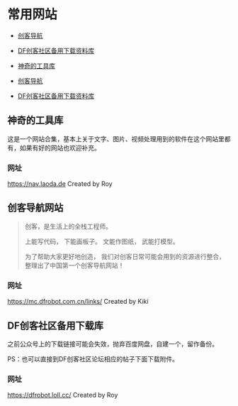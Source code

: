 # 常用网站


- [创客导航](https://mc.dfrobot.com.cn/links/)
- [DF创客社区备用下载资料库](https://dfrobot.loll.cc/)

- [神奇的工具库](https://nav.laoda.de)
- [创客导航](https://mc.dfrobot.com.cn/links/)
- [DF创客社区备用下载资料库](https://dfrobot.loll.cc/)

## 神奇的工具库

这是一个网站合集，基本上关于文字、图片、视频处理用到的软件在这个网站里都有，如果有好的网站也欢迎补充。

### 网址



https://nav.laoda.de  Created by Roy



## 创客导航网站



> 创客，是生活上的全栈工程师。
>
> 上能写代码，
> 下能画板子。
> 文能作图纸，
> 武能打模型。
>
> 为了帮助大家更好地创造，
> 我们对创客日常可能会用到的资源进行整合，
> 整理出了中国第一个创客导航网站！



### 网址

https://mc.dfrobot.com.cn/links/ Created by Kiki



## DF创客社区备用下载库

之前公众号上的下载链接可能会失效，抛弃百度网盘，自建一个，留作备份。

PS：也可以直接到DF创客社区论坛相应的帖子下面下载附件。

### 网址

https://dfrobot.loll.cc/  Created by Roy







